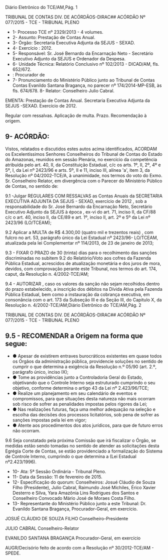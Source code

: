 Diário Eletrônico do TCE/AM,Pág. 1

TRIBUNAL DE CONTAS DIV. DE ACÓRDÃOS-DIRAC## ACÓRDÃO Nº 077/2015 - TCE - TRIBUNAL PLENO

- 1- Processo TCE nº 2329/2013 - 4 volumes.
- 2- Assunto: Prestação de Contas Anual.
- 3- Órgão: Secretaria Executiva Adjunta da SEJUS - SEXAD.
- 4- Exercício : 2012.
- 5- Responsável: Sr. José Bernardo da Encarnação Neto - Secretário Executivo Adjunto da SEJUS e Ordenador da Despesa.
- 6- Unidade Técnica: Relatório Conclusivo nº 102/2013 - DICAD/AM, fls. 652/672.
- : Procurador de
- 7- Pronunciamento do Ministério Público junto ao Tribunal de Contas Contas Evanildo Santana Bragança, no parecer nº 174/2014-MP-ESB, às fls. 674/678. 8- Relator: Conselheiro Julio Cabral.

EMENTA: Prestação de Contas Anual. Secretaria Executiva Adjunta da SEJUS -SEXAD. Exercício de 2012.

Regular  com  ressalvas. Aplicação de multa. Prazo. Recomendação à origem.

## 9- ACÓRDÃO:

Vistos, relatados e discutidos estes autos acima identificados,  ACORDAM os Excelentíssimos  Senhores  Conselheiros do Tribunal de Contas do Estado do Amazonas, reunidos em sessão Plenária, no exercício da competência atribuída pelo  art. 40, II, da Constituição Estadual, c/c os arts. 1º, II, 2º, 4º e 5º, I, da Lei nº 2423/96 e arts. 5º, II e 11, inciso III, alínea 'a', item 3, da Resolução nº 04/2002-TCE/A, à unanimidade, nos termos  do  voto  do  Exmo.  Sr.  Conselheiro  Relator, em divergência com  o  Parecer  do Ministério Público de Contas, no sentido de:

9.1 -Julgar REGULARES  COM  RESSALVAS as Contas  Anuais  da SECRETARIA EXECUTIVA ADJUNTA DA SEJUS - SEXAD, exercício de 2012 ,  sob  a responsabilidade  do Sr.  José  Bernardo  da  Encarnação  Neto,  Secretário  Executivo Adjunto da SEJUS à época , ex-vi do art. 71, inciso II, da CF/88 c/c o art. 40, inciso II, da CE/89 e art. 1º, inciso II, art. 2º e 5º da Lei nº 2423/96 (LO/TCEAM);

9.2 Aplicar a MULTA de R$ 4.300,00 (quatro mil e trezentos reais) , com fulcro no art. 53, parágrafo único da Lei Estadual nº 2423/96- LO/TCEAM, atualizada pela lei Complementar nº 114/2013, de 23 de janeiro de 2013;

9.3 - FIXAR O PRAZO de 30 (trinta) dias para o recolhimento das sanções discriminadas no subitem 9.2 do Relatório/Voto aos cofres da Fazenda Pública Estadual, acrescidos  de  atualização  monetária  e  dos  juros  de  mora,  devidos,  com  comprovação perante este Tribunal, nos termos do art. 174, caput, da Resolução n. 4/2002-TCE/AM;

9.4 - AUTORIZAR , caso os valores da sanção não sejam recolhidos dentro do  prazo  estabelecido,  a  inscrição  dos  débitos  na  Dívida  Ativa  pela  Fazenda  Pública Estadual, bem como a instauração da cobrança executiva, em consonância com o art. 173 da Subseção III e da Seção III, do Capitulo X, da Resolução n. 4/2002-TCE/AM;Diário Eletrônico do TCE/AM,Pág. 2

TRIBUNAL DE CONTAS DIV. DE ACÓRDÃOS-DIRAC## ACÓRDÃO Nº 077/2015 - TCE - TRIBUNAL PLENO

## 9.5 - RECOMENDAR a Origem na forma que segue:

- ●  Apesar  de  existirem  entraves  burocráticos  existentes  em  quase todos  os  Órgãos  da  administração  pública,  providencie  soluções  no sentido  de  cumprir  o  que  determina  a  exigência  da  Resolução  n.º 05/90 (art. 2.º, parágrafo único, inciso IX);
- ●  Tome  as  providências  junto  a  Controladoria  Geral  do  Estado, objetivando que o Controle Interno seja estruturado cumprindo o seu objetivo, conforme determina o artigo 43 da Lei nº 2.423/96/TCE;
- ● Realize um  planejamento em  seu calendário de eventos e compromissos, para que situações desta natureza não mais ocorram sob risco de sofrer as penalidades impostas pelos rigores da Lei;
- ● Nas realizações futuras, faça uma melhor adequação na seleção e escolha das decisões dos processos licitatórios, sob pena de sofrer as sanções impostas pela lei em vigor;
- ●  Atente  aos  procedimentos  dos  atos  jurídicos,  para  que  de  futuro erros não ocorram.

9.6 Seja constatado pela próxima Comissão que irá fiscalizar o Órgão, se medidas estão sendo tomadas no sentido de atender as solicitações desta Egrégia Corte de  Contas,  se  estão  providenciado  a  formalização  do  Sistema  de  Controle  Interno, cumprindo o que determina a (Lei Estadual nº2.423/1996).

- 10- Ata: 5ª Sessão Ordinária - Tribunal Pleno.
- 11- Data da Sessão: 11 de fevereiro de 2015.
- 12- Especificação do quorum: Conselheiros: Josué Cláudio de Souza Filho (Presidente), Julio Cabral, Raimundo José Michiles, Érico Xavier Desterro e Silva,  Yara Amazônia Lins Rodrigues dos Santos e  Conselheiro Convocado Mário José de Moraes Costa Filho.
- 13- Representante do Ministério Público junto a este Tribunal: Dr. Evanildo Santana Bragança, Procurador-Geral, em exercício.

JOSUÉ CLÁUDIO DE SOUZA FILHO Conselheiro-Presidente

JULIO CABRAL Conselheiro-Relator

EVANILDO SANTANA BRAGANÇA Procurador-Geral, em exercício

AUGR/Decisório feito de acordo com a Resolução nº 30/2012-TCE/AM - SPEDE.